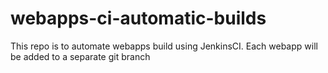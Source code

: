# webapps-ci-automatic-builds
This repo is to automate webapps build using JenkinsCI. Each webapp will be added to a separate git branch
